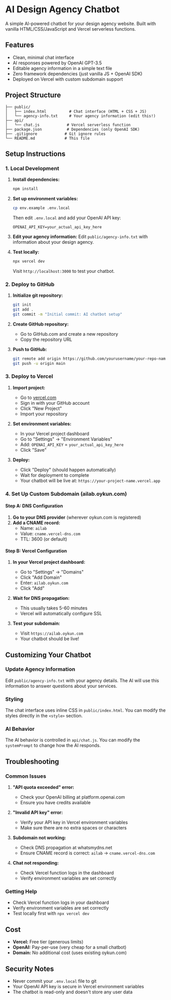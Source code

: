 # AI Design Agency Chatbot

A simple AI-powered chatbot for your design agency website. Built with vanilla HTML/CSS/JavaScript and Vercel serverless functions.

## Features

- Clean, minimal chat interface
- AI responses powered by OpenAI GPT-3.5
- Editable agency information in a simple text file
- Zero framework dependencies (just vanilla JS + OpenAI SDK)
- Deployed on Vercel with custom subdomain support

## Project Structure

```
├── public/
│   ├── index.html          # Chat interface (HTML + CSS + JS)
│   └── agency-info.txt     # Your agency information (edit this!)
├── api/
│   └── chat.js            # Vercel serverless function
├── package.json           # Dependencies (only OpenAI SDK)
├── .gitignore            # Git ignore rules
└── README.md             # This file
```

## Setup Instructions

### 1. Local Development

1. **Install dependencies:**
   ```bash
   npm install
   ```

2. **Set up environment variables:**
   ```bash
   cp env.example .env.local
   ```
   Then edit `.env.local` and add your OpenAI API key:
   ```
   OPENAI_API_KEY=your_actual_api_key_here
   ```

3. **Edit your agency information:**
   Edit `public/agency-info.txt` with information about your design agency.

4. **Test locally:**
   ```bash
   npx vercel dev
   ```
   Visit `http://localhost:3000` to test your chatbot.

### 2. Deploy to GitHub

1. **Initialize git repository:**
   ```bash
   git init
   git add .
   git commit -m "Initial commit: AI chatbot setup"
   ```

2. **Create GitHub repository:**
   - Go to GitHub.com and create a new repository
   - Copy the repository URL

3. **Push to GitHub:**
   ```bash
   git remote add origin https://github.com/yourusername/your-repo-name.git
   git push -u origin main
   ```

### 3. Deploy to Vercel

1. **Import project:**
   - Go to [vercel.com](https://vercel.com)
   - Sign in with your GitHub account
   - Click "New Project"
   - Import your repository

2. **Set environment variables:**
   - In your Vercel project dashboard
   - Go to "Settings" → "Environment Variables"
   - Add: `OPENAI_API_KEY` = `your_actual_api_key_here`
   - Click "Save"

3. **Deploy:**
   - Click "Deploy" (should happen automatically)
   - Wait for deployment to complete
   - Your chatbot will be live at: `https://your-project-name.vercel.app`

### 4. Set Up Custom Subdomain (ailab.oykun.com)

#### Step A: DNS Configuration

1. **Go to your DNS provider** (wherever oykun.com is registered)
2. **Add a CNAME record:**
   - Name: `ailab`
   - Value: `cname.vercel-dns.com`
   - TTL: 3600 (or default)

#### Step B: Vercel Configuration

1. **In your Vercel project dashboard:**
   - Go to "Settings" → "Domains"
   - Click "Add Domain"
   - Enter: `ailab.oykun.com`
   - Click "Add"

2. **Wait for DNS propagation:**
   - This usually takes 5-60 minutes
   - Vercel will automatically configure SSL

3. **Test your subdomain:**
   - Visit `https://ailab.oykun.com`
   - Your chatbot should be live!

## Customizing Your Chatbot

### Update Agency Information

Edit `public/agency-info.txt` with your agency details. The AI will use this information to answer questions about your services.

### Styling

The chat interface uses inline CSS in `public/index.html`. You can modify the styles directly in the `<style>` section.

### AI Behavior

The AI behavior is controlled in `api/chat.js`. You can modify the `systemPrompt` to change how the AI responds.

## Troubleshooting

### Common Issues

1. **"API quota exceeded" error:**
   - Check your OpenAI billing at platform.openai.com
   - Ensure you have credits available

2. **"Invalid API key" error:**
   - Verify your API key in Vercel environment variables
   - Make sure there are no extra spaces or characters

3. **Subdomain not working:**
   - Check DNS propagation at whatsmydns.net
   - Ensure CNAME record is correct: `ailab` → `cname.vercel-dns.com`

4. **Chat not responding:**
   - Check Vercel function logs in the dashboard
   - Verify environment variables are set correctly

### Getting Help

- Check Vercel function logs in your dashboard
- Verify environment variables are set correctly
- Test locally first with `npx vercel dev`

## Cost

- **Vercel:** Free tier (generous limits)
- **OpenAI:** Pay-per-use (very cheap for a small chatbot)
- **Domain:** No additional cost (uses existing oykun.com)

## Security Notes

- Never commit your `.env.local` file to git
- Your OpenAI API key is secure in Vercel environment variables
- The chatbot is read-only and doesn't store any user data

